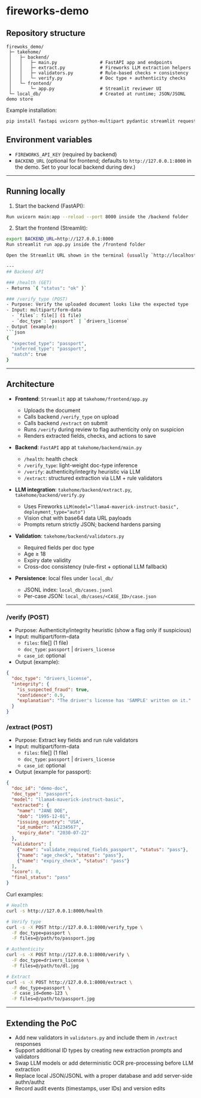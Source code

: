 # fireworks-demo


## Repository structure

```
firewoks_demo/
 ├─ takehome/
 │   ├─ backend/
 │   │   ├─ main.py                # FastAPI app and endpoints
 │   │   ├─ extract.py             # Fireworks LLM extraction helpers
 │   │   ├─ validators.py          # Rule-based checks + consistency
 │   │   └─ verify.py              # Doc type + authenticity checks
 │   └─ frontend/
 │       └─ app.py                 # Streamlit reviewer UI
 └─ local_db/                      # Created at runtime; JSON/JSONL demo store
```

Example installation:
```bash
pip install fastapi uvicorn python-multipart pydantic streamlit requests python-dotenv fireworks pandas
```
## Environment variables

- `FIREWORKS_API_KEY` (required by backend)
- `BACKEND_URL` (optional for frontend; defaults to `http://127.0.0.1:8000` in the demo. Set to your local backend during dev.)
---

## Running locally

1) Start the backend (FastAPI):
```bash
Run uvicorn main:app --reload --port 8000 inside the /backend folder 
```

2) Start the frontend (Streamlit):
```bash
export BACKEND_URL=http://127.0.0.1:8000
Run streamlit run app.py inside the /frontend folder 

Open the Streamlit URL shown in the terminal (usually `http://localhost:8501`).

--- 
## Backend API

### /health (GET)
- Returns `{ "status": "ok" }`

### /verify_type (POST)
- Purpose: Verify the uploaded document looks like the expected type
- Input: multipart/form-data
  - `files`: file[] (1 file)
  - `doc_type`: `passport` | `drivers_license`
- Output (example):
```json
{
  "expected_type": "passport",
  "inferred_type": "passport",
  "match": true
}
```
---
## Architecture

- **Frontend**: `Streamlit` app at `takehome/frontend/app.py`
  - Uploads the document
  - Calls backend `/verify_type` on upload
  - Calls backend `/extract` on submit
  - Runs `/verify` during review to flag authenticity only on suspicion
  - Renders extracted fields, checks, and actions to save

- **Backend**: `FastAPI` app at `takehome/backend/main.py`
  - `/health`: health check
  - `/verify_type`: light-weight doc-type inference
  - `/verify`: authenticity/integrity heuristic via LLM
  - `/extract`: structured extraction via LLM + rule validators

- **LLM integration**: `takehome/backend/extract.py`, `takehome/backend/verify.py`
  - Uses Fireworks `LLM(model="llama4-maverick-instruct-basic", deployment_type="auto")`
  - Vision chat with base64 data URL payloads
  - Prompts return strictly JSON; backend hardens parsing

- **Validation**: `takehome/backend/validators.py`
  - Required fields per doc type
  - Age ≥ 18
  - Expiry date validity
  - Cross-doc consistency (rule-first + optional LLM fallback)

- **Persistence**: local files under `local_db/`
  - JSONL index: `local_db/cases.jsonl`
  - Per-case JSON: `local_db/cases/<CASE_ID>/case.json`

 ---   
### /verify (POST)
- Purpose: Authenticity/integrity heuristic (show a flag only if suspicious)
- Input: multipart/form-data
  - `files`: file[] (1 file)
  - `doc_type`: `passport` | `drivers_license`
  - `case_id`: optional
- Output (example):
```json
{
  "doc_type": "drivers_license",
  "integrity": {
    "is_suspected_fraud": true,
    "confidence": 0.9,
    "explanation": "The driver's license has 'SAMPLE' written on it."
  }
}
```

### /extract (POST)
- Purpose: Extract key fields and run rule validators
- Input: multipart/form-data
  - `files`: file[] (1 file)
  - `doc_type`: `passport` | `drivers_license`
  - `case_id`: optional
- Output (example for passport):
```json
{
  "doc_id": "demo-doc",
  "doc_type": "passport",
  "model": "llama4-maverick-instruct-basic",
  "extracted": {
    "name": "JANE DOE",
    "dob": "1995-12-01",
    "issuing_country": "USA",
    "id_number": "A1234567",
    "expiry_date": "2030-07-22"
  },
  "validators": [
    {"name": "validate_required_fields_passport", "status": "pass"},
    {"name": "age_check", "status": "pass"},
    {"name": "expiry_check", "status": "pass"}
  ],
  "score": 0,
  "final_status": "pass"
}
```

Curl examples:
```bash
# Health
curl -s http://127.0.0.1:8000/health

# Verify type
curl -s -X POST http://127.0.0.1:8000/verify_type \
  -F doc_type=passport \
  -F files=@/path/to/passport.jpg

# Authenticity
curl -s -X POST http://127.0.0.1:8000/verify \
  -F doc_type=drivers_license \
  -F files=@/path/to/dl.jpg

# Extract
curl -s -X POST http://127.0.0.1:8000/extract \
  -F doc_type=passport \
  -F case_id=demo-123 \
  -F files=@/path/to/passport.jpg
```

---

## Extending the PoC

- Add new validators in `validators.py` and include them in `/extract` responses
- Support additional ID types by creating new extraction prompts and validators
- Swap LLM models or add deterministic OCR pre-processing before LLM extraction
- Replace local JSON/JSONL with a proper database and add server-side authn/authz
- Record audit events (timestamps, user IDs) and version edits

